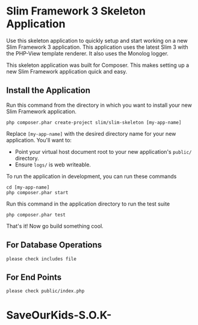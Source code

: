 # Slim Framework 3 Skeleton Application

Use this skeleton application to quickly setup and start working on a new Slim Framework 3 application. This application uses the latest Slim 3 with the PHP-View template renderer. It also uses the Monolog logger.

This skeleton application was built for Composer. This makes setting up a new Slim Framework application quick and easy.

## Install the Application

Run this command from the directory in which you want to install your new Slim Framework application.

    php composer.phar create-project slim/slim-skeleton [my-app-name]

Replace `[my-app-name]` with the desired directory name for your new application. You'll want to:

* Point your virtual host document root to your new application's `public/` directory.
* Ensure `logs/` is web writeable.

To run the application in development, you can run these commands 

	cd [my-app-name]
	php composer.phar start

Run this command in the application directory to run the test suite

	php composer.phar test

That's it! Now go build something cool.

## For Database Operations 
	please check includes file
## For End Points 
	please check public/index.php

# SaveOurKids-S.O.K-

